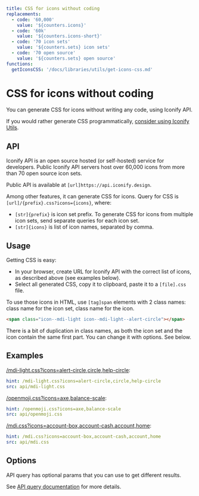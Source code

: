```yaml
title: CSS for icons without coding
replacements:
  - code: '60,000'
    value: '${counters.icons}'
  - code: '60k'
    value: '${counters.icons-short}'
  - code: '70 icon sets'
    value: '${counters.sets} icon sets'
  - code: '70 open source'
    value: '${counters.sets} open source'
functions:
  getIconsCSS: '/docs/libraries/utils/get-icons-css.md'
```

# CSS for icons without coding

You can generate CSS for icons without writing any code, using Iconify API.

If you would rather generate CSS programmatically, [consider using Iconify Utils](../utils/index.md).

## API

Iconify API is an open source hosted (or self-hosted) service for developers. Public Iconify API servers host over 60,000 icons from more than 70 open source icon sets.

Public API is available at `[url]https://api.iconify.design`.

Among other features, it can generate CSS for icons. Query for CSS is `[url]/{prefix}.css?icons={icons}`, where:

- `[str]{prefix}` is icon set prefix. To generate CSS for icons from multiple icon sets, send separate queries for each icon set.
- `[str]{icons}` is list of icon names, separated by comma.

## Usage

Getting CSS is easy:

- In your browser, create URL for Iconify API with the correct list of icons, as described above (see examples below).
- Select all generated CSS, copy it to clipboard, paste it to a `[file].css` file.

To use those icons in HTML, use `[tag]span` elements with 2 class names: class name for the icon set, class name for the icon.

```html
<span class="icon--mdi-light icon--mdi-light--alert-circle"></span>
```

There is a bit of duplication in class names, as both the icon set and the icon contain the same first part. You can change it with options. See below.

## Examples

[/mdi-light.css?icons=alert-circle,circle,help-circle](https://api.iconify.design/mdi-light.css?icons=alert-circle,circle,help-circle):

```yaml
hint: /mdi-light.css?icons=alert-circle,circle,help-circle
src: api/mdi-light.css
```

[/openmoji.css?icons=axe,balance-scale](https://api.iconify.design/openmoji.css?icons=axe,balance-scale):

```yaml
hint: /openmoji.css?icons=axe,balance-scale
src: api/openmoji.css
```

[/mdi.css?icons=account-box,account-cash,account,home](https://api.iconify.design/mdi.css?icons=account-box,account-cash,account,home):

```yaml
hint: /mdi.css?icons=account-box,account-cash,account,home
src: api/mdi.css
```

## Options

API query has optional params that you can use to get different results.

See [API query documentation](/docs/api/css.md) for more details.

